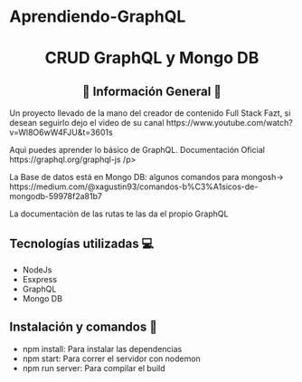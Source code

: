 # Aprendiendo-GraphQL
<h1 align="center">CRUD GraphQL y Mongo DB </h1>

<h2 align="center">📃 Información General 📃</h2>

<p>Un proyecto llevado de la mano del creador de contenido Full Stack Fazt, si desean seguirlo dejo el video de su canal https://www.youtube.com/watch?v=Wl8O6wW4FJU&t=3601s</p>
<p>Aquì puedes aprender lo básico de GraphQL. Documentación Oficial https://graphql.org/graphql-js /p>
<p>La Base de datos está en Mongo DB: algunos comandos para mongosh-> https://medium.com/@xagustin93/comandos-b%C3%A1sicos-de-mongodb-59978f2a81b7</p>
<p>La documentaciòn de las rutas te las da el propio GraphQL</p>

<h2> Tecnologías utilizadas 💻 </h2>
<ul>
  <li>NodeJs</li>
  <li>Esxpress</li>
  <li>GraphQL</li>
  <li>Mongo DB</li>
</ul>

<h2> Instalación y comandos 🔧</h2>
<ul>
  <li> npm install: Para instalar las dependencias </li>
  <li> npm start: Para correr el servidor con nodemon </li>
  <li> npm run server: Para compilar el build </li>
</ul>
